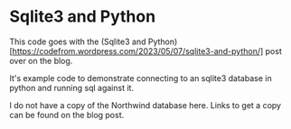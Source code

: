 # Sqlite3 and Python

This code goes with the (Sqlite3 and Python)[https://codefrom.wordpress.com/2023/05/07/sqlite3-and-python/] post over on the blog.

It's example code to demonstrate connecting to an sqlite3 database in python and running sql against it.

I do not have a copy of the Northwind database here. Links to get a copy can be found on the blog post.
